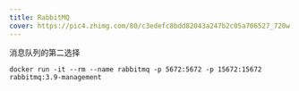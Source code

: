 ```yaml
---
title: RabbitMQ
cover: https://pic4.zhimg.com/80/c3edefc8bdd82043a247b2c05a706527_720w.jpg
---
```


消息队列的第二选择
```shell
docker run -it --rm --name rabbitmq -p 5672:5672 -p 15672:15672 rabbitmq:3.9-management
```
